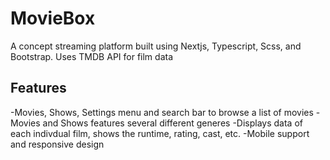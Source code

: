 # MovieBox

A concept streaming platform built using Nextjs, Typescript, Scss, and Bootstrap.
Uses TMDB API for film data

## Features

-Movies, Shows, Settings menu and search bar to browse a list of movies
-Movies and Shows features several different generes
-Displays data of each indivdual film, shows the runtime, rating, cast, etc.
-Mobile support and responsive design
